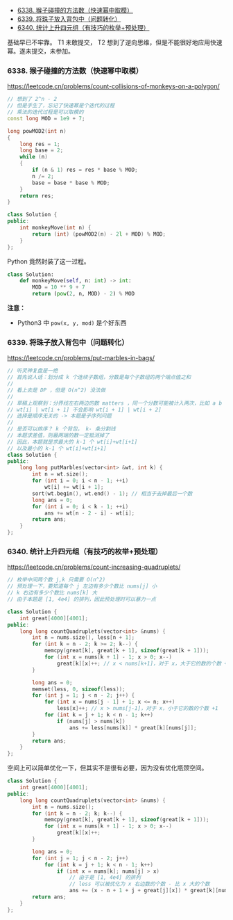 <!-- @import "[TOC]" {cmd="toc" depthFrom=1 depthTo=6 orderedList=false} -->

<!-- code_chunk_output -->

- [6338. 猴子碰撞的方法数（快速幂中取模）](#-6338-猴子碰撞的方法数快速幂中取模)
- [6339. 将珠子放入背包中（问题转化）](#-6339-将珠子放入背包中问题转化)
- [6340. 统计上升四元组（有技巧的枚举+预处理）](#-6340-统计上升四元组有技巧的枚举预处理)

<!-- /code_chunk_output -->

基础早已不牢靠。 T1 未敢提交， T2 想到了逆向思维，但是不能很好地应用快速幂。遂未提交，未参加。

### 6338. 猴子碰撞的方法数（快速幂中取模）

https://leetcode.cn/problems/count-collisions-of-monkeys-on-a-polygon/

```cpp
// 想到了 2^n - 2
// 但是手生了，忘记了快速幂是个迭代的过程
// 乘法的迭代过程是可以取模的
const long MOD = 1e9 + 7;

long powMOD2(int n)
{
    long res = 1;
    long base = 2;
    while (n)
    {
        if (n & 1) res = res * base % MOD;
        n /= 2;
        base = base * base % MOD;
    }
    return res;
}

class Solution {
public:
    int monkeyMove(int n) {
        return (int) (powMOD2(n) - 2l + MOD) % MOD;
    }
};
```

Python 竟然封装了这一过程。

```python
class Solution:
    def monkeyMove(self, n: int) -> int:
        MOD = 10 ** 9 + 7
        return (pow(2, n, MOD) - 2) % MOD
```

**注意：**
- Python3 中 `pow(x, y, mod)` 是个好东西

### 6339. 将珠子放入背包中（问题转化）

https://leetcode.cn/problems/put-marbles-in-bags/

```cpp
// 听灵神复盘是一绝
// 首先说人话：划分成 k 个连续子数组，分数是每个子数组的两个端点值之和
//
// 看上去是 DP ，但是 O(n^2) 没法做
//
// 草稿上观察到：分界线左右两边的数 matters ，同一个分数可能被计入两次，比如 a b | c | d e 中的 c
// wt[i] | wt[i + 1] 不会影响 wt[i + 1] | wt[i + 2]
// 选择是顺序无关的 -> 本题是子序列问题
//
// 是否可以排序？ k 个背包， k- 条分割线
// 本题求差值，则最两端的数一定抵消掉了
// 因此，本题就是求最大的 k-1 个 wt[i]+wt[i+1]
// 以及最小的 k-1 个 wt[i]+wt[i+1]
class Solution {
public:
    long long putMarbles(vector<int> &wt, int k) {
        int n = wt.size();
        for (int i = 0; i < n - 1; ++i)
            wt[i] += wt[i + 1];
        sort(wt.begin(), wt.end() - 1); // 相当于去掉最后一个数
        long ans = 0;
        for (int i = 0; i < k - 1; ++i)
            ans += wt[n - 2 - i] - wt[i];
        return ans;
    }
};
```

### 6340. 统计上升四元组（有技巧的枚举+预处理）

https://leetcode.cn/problems/count-increasing-quadruplets/

```cpp
// 枚举中间两个数 j,k 只需要 O(n^2)
// 预处理一下，要知道每个 j 左边有多少个数比 nums[j] 小
// k 右边有多少个数比 nums[k] 大
// 由于本题是 [1, 4e4] 的排列，因此预处理时可以暴力一点

class Solution {
    int great[4000][4001];
public:
    long long countQuadruplets(vector<int> &nums) {
        int n = nums.size(), less[n + 1];
        for (int k = n - 2; k >= 2; k--) {
            memcpy(great[k], great[k + 1], sizeof(great[k + 1]));
            for (int x = nums[k + 1] - 1; x > 0; x--)
                great[k][x]++; // x < nums[k+1]，对于 x，大于它的数的个数 +1
        }

        long ans = 0;
        memset(less, 0, sizeof(less));
        for (int j = 1; j < n - 2; j++) {
            for (int x = nums[j - 1] + 1; x <= n; x++)
                less[x]++; // x > nums[j-1]，对于 x，小于它的数的个数 +1
            for (int k = j + 1; k < n - 1; k++)
                if (nums[j] > nums[k])
                    ans += less[nums[k]] * great[k][nums[j]];
        }
        return ans;
    }
};
```

空间上可以简单优化一下，但其实不是很有必要，因为没有优化瓶颈空间。

```cpp
class Solution {
    int great[4000][4001];
public:
    long long countQuadruplets(vector<int> &nums) {
        int n = nums.size();
        for (int k = n - 2; k; k--) {
            memcpy(great[k], great[k + 1], sizeof(great[k + 1]));
            for (int x = nums[k + 1] - 1; x > 0; x--)
                great[k][x]++;
        }

        long ans = 0;
        for (int j = 1; j < n - 2; j++)
            for (int k = j + 1; k < n - 1; k++)
                if (int x = nums[k]; nums[j] > x)
                    // 由于是 [1, 4e4] 的排列
                    // less 可以被优化为 x 右边数的个数 - 比 x 大的个数
                    ans += (x - n + 1 + j + great[j][x]) * great[k][nums[j]];
        return ans;
    }
};
```

